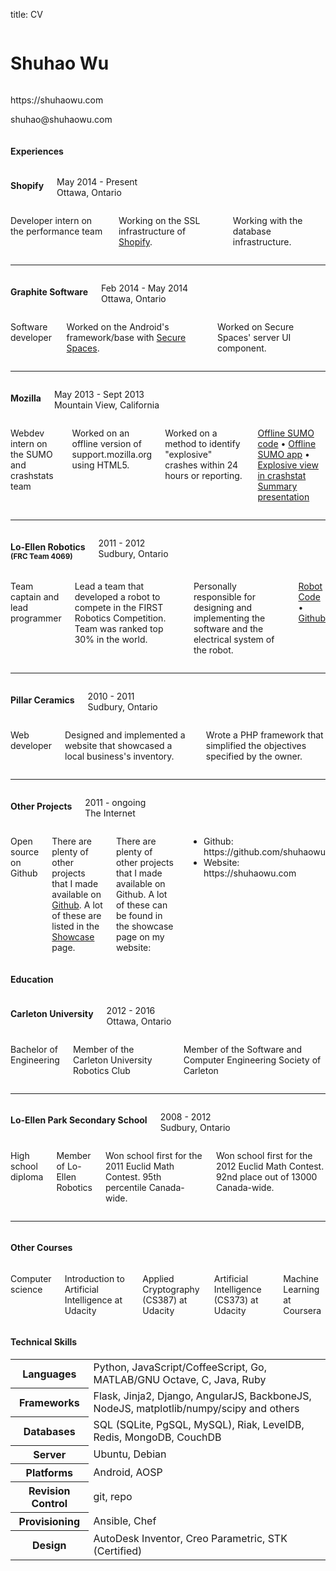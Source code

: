title: CV

<div class="row cv-title-print print-only">
  <div class="large-8 columns">
    <h1 class="light-weight" id="cvname">
      Shuhao Wu
    </h1>
  </div>
  <div class="large-4 columns">
    <div id="cvinfo">
      <p>
        https://shuhaowu.com
      </p>
      <p>
        shuhao@shuhaowu.com
      </p>
    </div>
  </div>
</div>

<h4 class="section-title">Experiences</h4>

<div class="row cv">
  <div class="large-4 columns">
    <h4>Shopify</h4>
    <p>May 2014 - Present <br /> Ottawa, Ontario</p>
  </div>
  <div class="large-8 columns">
    <p>Developer intern on the performance team</p>
    <p>Working on the SSL infrastructure of <a href="http://shopify.com">Shopify</a>.</p>
    <p>Working with the database infrastructure.</p>
  </div>
</div>

<hr />

<div class="row cv">
  <div class="large-4 columns">
    <h4>Graphite Software</h4>
    <p>Feb 2014 - May 2014 <br /> Ottawa, Ontario</p>
  </div>
  <div class="large-8 columns">
    <p>Software developer</p>
    <p>Worked on the Android's framework/base with
       <a href="http://www.securespaces.com/">Secure Spaces</a>.
    </p>
    <p>Worked on Secure Spaces' server UI component.</p>
  </div>
</div>

<hr />

<div class="row cv">
  <div class="large-4 columns">
    <h4>Mozilla</h4>
    <p>May 2013 - Sept 2013 <br /> Mountain View, California</p>
  </div>
  <div class="large-8 columns">
    <p>Webdev intern on the SUMO and crashstats team</p>
    <p>Worked on an offline version of support.mozilla.org using HTML5.</p>
    <p>Worked on a method to identify "explosive" crashes within 24 hours or reporting.</p>
    <p class="hide-on-print"><a href="https://github.com/mozilla/osumo">Offline SUMO code</a>
      &#8226;
      <a href="http://osumo.paas.allizom.org">Offline SUMO app</a>
      &#8226;
      <a href="http://crash-stats.mozilla.com/explosive">Explosive view in crashstat</a>
      <br />
    <a href="https://air.mozilla.org/intern-presentation-wu/">Summary presentation</a></p>
  </div>
</div>

<hr />

<div class="row cv">
  <div class="large-4 columns">
    <h4>Lo-Ellen Robotics <br class="print-only" /><small>(FRC Team 4069)</small></h4>
    <p>2011 - 2012 <br /> Sudbury, Ontario</p>
  </div>
  <div class="large-8 columns">
    <p>Team captain and lead programmer</p>
    <p>Lead a team that developed a robot to compete in the FIRST Robotics Competition. Team was ranked top 30% in the world.</p>
    <p>Personally responsible for designing and implementing the software and the electrical system of the robot.</p>
    <p class="hide-on-print"><a href="https://github.com/FRCTeam4069/RobotCode2012">Robot Code</a>
        &#8226;
        <a href="https://github.com/FRCTeam4069">Github</a></p>
  </div>
</div>

<hr />

<div class="row cv">
  <div class="large-4 columns">
    <h4>Pillar Ceramics</h4>
    <p>2010 - 2011 <br /> Sudbury, Ontario</p>
  </div>
  <div class="large-8 columns">
    <p>Web developer</p>
    <p>Designed and implemented a website that showcased a local business's inventory.</p>
    <p>Wrote a PHP framework that simplified the objectives specified by the owner.</p>
  </div>
</div>

<hr />

<div class="row cv separate">
  <div class="large-4 columns">
    <h4>Other Projects</h4>
    <p>2011 - ongoing <br /> The Internet</p>
  </div>
  <div class="large-8 columns">
    <p>Open source on Github</p>
    <p class="hide-on-print">There are plenty of other projects that I made available on <a href="https://github.com/shuhaowu">Github</a>. A lot of these
      are listed in the <a href="/showcase">Showcase</a> page.</p>
    <p class="print-only">
      There are plenty of other projects that I made available on Github. A
      lot of these can be found in the showcase page on my website:
    </p>
    <ul class="print-only">
      <li>Github: https://github.com/shuhaowu</li>
      <li>Website: https://shuhaowu.com</li>
    </ul>
  </div>
</div>

<h4 class="section-title">Education</h4>

<div class="row cv">
  <div class="large-4 columns">
    <h4>Carleton University</h4>
    <p>2012 - 2016 <br /> Ottawa, Ontario</p>
  </div>
  <div class="large-8 columns">
    <p>Bachelor of Engineering<span id="aero"></span></p>
    <p>Member of the Carleton University Robotics Club</p>
    <p>Member of the Software and Computer Engineering Society of Carleton</p>
  </div>
</div>

<hr />

<div class="row cv">
  <div class="large-4 columns">
    <h4>Lo-Ellen Park Secondary School</h4>
    <p>2008 - 2012 <br /> Sudbury, Ontario</p>
  </div>
  <div class="large-8 columns">
    <p>High school diploma</p>
    <p>Member of Lo-Ellen Robotics</p>
    <p>Won school first for the 2011 Euclid Math Contest. <span data-tooltip class="has-tip" title="Scored 75/100">95th percentile</span> Canada-wide.</p>
    <p>Won school first for the 2012 Euclid Math Contest. <span data-tooltip class="has-tip" title="Scored 82/100">92nd place out of 13000</span> Canada-wide.</p>
  </div>
</div>

<hr />

<div class="row cv separate">
  <div class="large-4 columns">
    <h4>Other Courses</h4>
  </div>
  <div class="large-8 columns">
    <p>Computer science</p>
    <p>Introduction to Artificial Intelligence at Udacity</p>
    <p>Applied Cryptography (CS387) at Udacity</p>
    <p>Artificial Intelligence (CS373) at Udacity</p>
    <p>Machine Learning at Coursera</p>
  </div>
</div>

<h4 class="section-title">Technical Skills</h4>
<table class="cv">
  <tbody>
    <tr>
      <th>Languages</th>
      <td>Python, JavaScript/CoffeeScript, Go, MATLAB/GNU Octave, C, Java, Ruby</td>
    </tr>
    <tr>
      <th>Frameworks</th>
      <td>Flask, Jinja2, Django, AngularJS, BackboneJS, NodeJS, matplotlib/numpy/scipy and others</td>
    </tr>
    <tr>
      <th>Databases</th>
      <td>SQL (SQLite, PgSQL, MySQL), Riak, LevelDB, Redis, MongoDB, CouchDB</td>
    </tr>
    <tr>
      <th>Server</th>
      <td>Ubuntu, Debian</td>
    </tr>
    <tr>
      <th>Platforms</th>
      <td>Android, AOSP</td>
    </tr>
    <tr>
      <th>Revision Control</th>
      <td>git, repo</td>
    </tr>
    <tr>
      <th>Provisioning</th>
      <td>Ansible, Chef</td>
    </tr>
    <tr>
      <th>Design</th>
      <td>AutoDesk Inventor, Creo Parametric, STK (Certified)</td>
    </tr>
  </tbody>
</table>

<script>
var r = Math.random();
if (r < 0.3 && atob) {
  document.getElementById("aero").innerHTML = atob("IGluIEFlcm9zcGFjZQ==");
}
</script>
